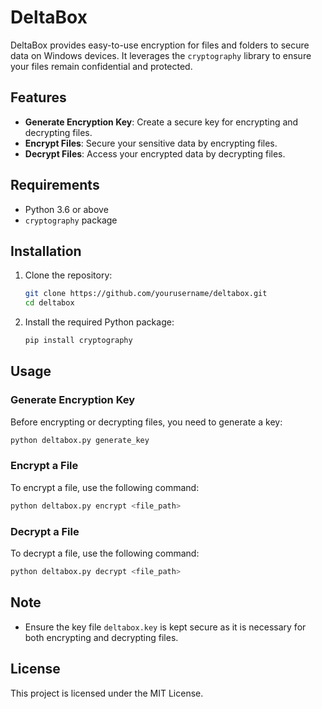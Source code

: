 # DeltaBox

DeltaBox provides easy-to-use encryption for files and folders to secure data on Windows devices. It leverages the `cryptography` library to ensure your files remain confidential and protected.

## Features

- **Generate Encryption Key**: Create a secure key for encrypting and decrypting files.
- **Encrypt Files**: Secure your sensitive data by encrypting files.
- **Decrypt Files**: Access your encrypted data by decrypting files.

## Requirements

- Python 3.6 or above
- `cryptography` package

## Installation

1. Clone the repository:

   ```sh
   git clone https://github.com/yourusername/deltabox.git
   cd deltabox
   ```

2. Install the required Python package:

   ```sh
   pip install cryptography
   ```

## Usage

### Generate Encryption Key

Before encrypting or decrypting files, you need to generate a key:

```sh
python deltabox.py generate_key
```

### Encrypt a File

To encrypt a file, use the following command:

```sh
python deltabox.py encrypt <file_path>
```

### Decrypt a File

To decrypt a file, use the following command:

```sh
python deltabox.py decrypt <file_path>
```

## Note

- Ensure the key file `deltabox.key` is kept secure as it is necessary for both encrypting and decrypting files.

## License

This project is licensed under the MIT License.
